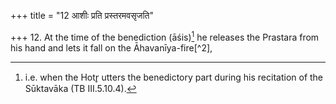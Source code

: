 +++
title = "12 आशीः प्रति प्रस्तरमवसृजति"

+++
12. At the time of the benediction (āśis)[^1] he releases the Prastara from his hand and lets it fall on the Āhavanīya-fire[^2],  

[^1]: i.e. when the Hotr̥ utters the benedictory part during his recitation
of the Sūktavāka (TB III.5.10.4).  

[^1]: The Sūtra is incomplete. See the next Sūtra.  
